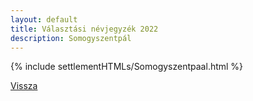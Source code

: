 ```yaml
---
layout: default
title: Választási névjegyzék 2022
description: Somogyszentpál
---
```


{% include settlementHTMLs/Somogyszentpaal.html %}

[Vissza](./)